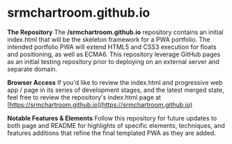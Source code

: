 
# srmchartroom.github.io

**The Repository**
The **/srmchartroom.github.io** repository contains an initial index.html that will be the skeleton framework for a PWA portfolio. The intended portfolio PWA will extend HTML5 and CSS3 execution for floats and positioning, as well as ECMA6. This repository leverage GitHub pages as an initial testing repository prior to deploying on an external server and separate domain.

**Browser Access**
If you'd like to review the index.html and progressive web app / page in its series of development stages, and the latest merged state, feel free to review the repository's index.html page at [https://srmchartroom.github.io](https://srmchartroom.github.io)

**Notable Features & Elements**
Follow this repository for future updates to both page and README for highlights of specific elements, techniques, and features additions that refine the final templated PWA as they are added. 
